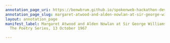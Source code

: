 ```yaml
---
annotation_page_uri: https://benwbrum.github.io/spokenweb-hackathon-development-noterms/annotations/margaret-atwood-and-alden-nowlan-at-sir-george-williams-university-the-poetry-series-13-october-1967-canvas-1-alden-nowlan.json
annotation_page_slug: margaret-atwood-and-alden-nowlan-at-sir-george-williams-university-the-poetry-series-13-october-1967-canvas-1-alden-nowlan
layout: annotation_page
manifest_label: Margaret Atwood and Alden Nowlan at Sir George Williams University,
  The Poetry Series, 13 October 1967

---
```

